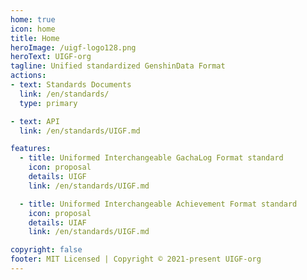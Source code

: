 ```yaml
---
home: true
icon: home
title: Home
heroImage: /uigf-logo128.png
heroText: UIGF-org
tagline: Unified standardized GenshinData Format
actions:
- text: Standards Documents
  link: /en/standards/
  type: primary

- text: API
  link: /en/standards/UIGF.md

features:
  - title: Uniformed Interchangeable GachaLog Format standard
    icon: proposal
    details: UIGF
    link: /en/standards/UIGF.md

  - title: Uniformed Interchangeable Achievement Format standard
    icon: proposal
    details: UIAF
    link: /en/standards/UIGF.md

copyright: false
footer: MIT Licensed | Copyright © 2021-present UIGF-org
---
```



